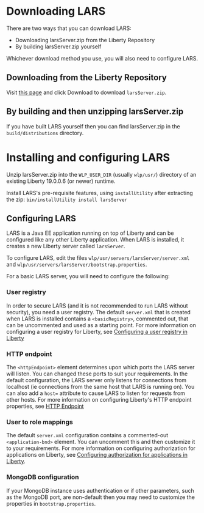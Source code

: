 # Downloading LARS

There are two ways that you can download LARS:

 * Downloading larsServer.zip from the Liberty Repository
 * By building larsServer.zip yourself

Whichever download method you use, you will also need to configure
LARS.

## Downloading from the Liberty Repository

Visit [this
page](https://developer.ibm.com/wasdev/downloads/#asset/tools-Liberty_Asset_Repository_Service)
and click Download to download `larsServer.zip`. 

## By building and then unzipping larsServer.zip

If you have built LARS yourself then you can find larsServer.zip in
the `build/distributions` directory.

# Installing and configuring LARS

Unzip larsServer.zip into the `WLP_USER_DIR` (usually `wlp/usr/`) directory of an existing Liberty 19.0.0.6 (or newer) runtime.

Install LARS's pre-requisite features, using
`installUtility` after extracting the zip:
`bin/installUtility install larsServer`

## Configuring LARS

LARS is a Java EE application running on top of Liberty and can be
configured like any other Liberty application. When LARS is installed,
it creates a new Liberty server called `larsServer`.

To configure LARS, edit the files `wlp/usr/servers/larsServer/server.xml` and `wlp/usr/servers/larsServer/bootstrap.properties`.

For a basic LARS server, you will need to configure the following:

### User registry

In order to secure LARS (and it is not recommended to run LARS without
security), you need a user registry. The default `server.xml` that is
created when LARS is installed contains a `<basicRegistry>`, commented
out, that can be uncommented and used as a starting point. For more
information on configuring a user registry for Liberty, see [Configuring a user registry in Liberty](https://www.ibm.com/support/knowledgecenter/SSEQTP_liberty/com.ibm.websphere.wlp.doc/ae/twlp_sec_registries.html)

### HTTP endpoint

The `<httpEndpoint>` element determines upon which ports the LARS
server will listen. You can changed these ports to suit your
requirements. In the default configuration, the LARS server only
listens for connections from localhost (ie connections from the same
host that LARS is running on). You can also add a `host=` attribute to
cause LARS to listen for requests from other hosts. For more
information on configuring Liberty's HTTP endpoint properties, see
[HTTP Endpoint](https://www.ibm.com/support/knowledgecenter/SSEQTP_liberty/com.ibm.websphere.liberty.autogen.base.doc/ae/rwlp_config_httpEndpoint.html)

### User to role mappings

The default `server.xml` configuration contains a commented-out
`<application-bnd>` element. You can uncomment this and then customize
it to your requirements. For more information on configuring
authorization for applications on Liberty, see [Configuring authorization for applications in Liberty](https://www.ibm.com/support/knowledgecenter/SSEQTP_liberty/com.ibm.websphere.wlp.doc/ae/twlp_sec_rolebased.html).

### MongoDB configuration

If your MongoDB instance uses authentication or if other parameters, such as the MongoDB port, 
are non-default then you may need to customize the properties in `bootstrap.properties`.
